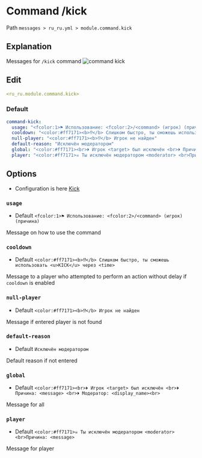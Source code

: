 # Command /kick
Path `messages > ru_ru.yml > module.command.kick`

## Explanation
Messages for `/kick` command
![command kick](/commandkick.png)

## Edit
```yaml
<ru_ru.module.command.kick>
```

### Default
```yaml
command-kick:
  usage: "<fcolor:1>⚑ Использование: <fcolor:2>/<command> (игрок) (причина)"
  cooldown: "<color:#ff7171><b>⁉</b> Слишком быстро, ты сможешь использовать <u>KICK</u> через <time>"
  null-player: "<color:#ff7171><b>⁉</b> Игрок не найден"
  default-reason: "Исключён модератором"
  global: "<color:#ff7171><br>⏵ Игрок <target> был исключён <br>⏵ Причина: <message> <br>⏵ Модератор: <display_name><br>"
  player: "<color:#ff7171>☠ Ты исключён модератором <moderator> <br>Причина: <message>"
```

## Options

- Configuration is here [Kick](/en/config/module/command/command-kick/)

### `usage`
- Default `<fcolor:1>⚑ Использование: <fcolor:2>/<command> (игрок) (причина)`

Message on how to use the command

### `cooldown`
- Default `<color:#ff7171><b>⁉</b> Слишком быстро, ты сможешь использовать <u>KICK</u> через <time>`

Message to a player who attempted to perform an action without delay if `cooldown` is enabled

### `null-player`
- Default `<color:#ff7171><b>⁉</b> Игрок не найден`

Message if entered player is not found

### `default-reason`
- Default `Исключён модератором`

Default reason if not entered

### `global`
- Default `<color:#ff7171><br>⏵ Игрок <target> был исключён <br>⏵ Причина: <message> <br>⏵ Модератор: <display_name><br>`

Message for all

### `player`
- Default `<color:#ff7171>☠ Ты исключён модератором <moderator> <br>Причина: <message>`

Message for player

